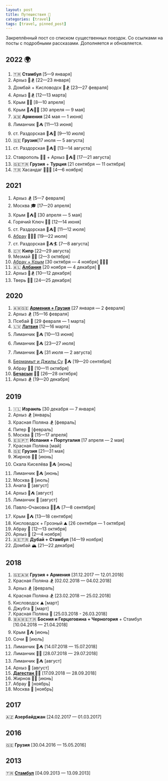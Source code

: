 ```yaml
---
layout: post
title: Путешествия 📌
categories: [travel]
tags: [travel, pinned_post]
---
```

Закреплённый пост со списком существенных поездок. Со ссылками на посты с подробными рассказами. Дополняется и обновляется.  

<!--more-->
## <span id="2022">2022</span> 🌍 ##  

<ol>
  <li>🇹🇷 <b>Стамбул</b> [5—9 января]</li>
  <li>Архыз 🚙🏂 [22—23 января]</li>
  <li>Домбай + Кисловодск 🚙🏂 [23—27 февраля]</li>
  <li>Архыз 🚙🏂 [12—13 марта]</li>
  <li>Крым 🚙🧗 [8—10 апреля]</li>
  <li>Крым 🚙⛺️🧗‍🥾 [30 апреля — 9 мая]</li>
  <li>🇦🇲 <b>Армения</b> [24 мая — 1 июня]</li>
  <li>Лиманчик 🌊⛺️ [11—13 июня]</li>
  <li>ст. Раздорская 🚙⛺️🚣‍ [9—10 июля]</li>
  <li>🇬🇪 <b>Грузия</b>[17 июля — 5 августа]</li>
  <li>ст. Раздорская 🚙⛺️🚣‍ [13—14 августа]</li>
  <li>Ставрополь 🚙‍🏦 + Архыз 🚙⛺️🥾 [17—21 августа]</li>
  <li>🇬🇪🇹🇷 <b>Грузия</b> + <b>Турция</b> [21 сентября — 11 октября]</li>
  <li>🇹🇷 Хасандаг 🚙🌋🥾 [4—6 ноября]</li>
</ol>

## <span id="2021">2021</span>  ##  

<ol>
  <li>Архыз 🏂 [5—7 февраля]</li>
  <li>Москва 🎓 [17—20 апреля]</li>
  <li>Крым 🚙⛺️🧗‍ [30 апреля — 5 мая]</li>
  <li>Горячий Ключ 🚙🚵‍ [12—14 июня]</li>
  <li>ст. Раздорская 🚙⛺️🚣‍ [11—12 июля]</li>
  <li><a href="https://www.instagram.com/reel/CRorkQroj_4/">Абрау</a> 🚙🌊🐶 [19—22 июля]</li>
  <li>ст. Раздорская 🚙⛺️🏄‍ [7—8 августа]</li>
  <li>🇨🇾 <b>Кипр</b> [22—29 августа]</li>
  <li>Мезмай 🚙🥾 [2—3 октября]</li>
  <li><a href="https://www.instagram.com/reel/CVtGuNFFY3L/?utm_medium=copy_link">Абрау + Крым</a> [30 октября — 4 ноября] 🚙🚵‍🥾</li>
  <li>🇦🇱 <a href="https://www.instagram.com/reel/CW_KMy7lltS/?utm_medium=copy_link"><b>Албания</b></a> [20 ноября — 4 декабря] 🚵‍</li>
  <li>Архыз 🚙🏂 [10—12 декабря]</li>
  <li>Тверь 🥃🎉 [24—25 декабря]</li>
</ol>

## <span id="2020">2020</span> ##  

<ol>
    <li>🇦🇲🇬🇪 <a href="/armenia-georgia-2020"><b>Армения + Грузия</b></a> [27 января — 2 февраля]</li>
    <li>Архыз 🏂 [15—16 февраля]</li>
    <li>Псебай 🧘‍ [29 февраля — 1 марта]</li>
    <li>🇱🇻 <a href="/riga-2020"><b>Латвия</b></a> [12—16 марта]</li>
    <li>Лиманчик 🌊⛺️ [10—13 июня]</li>
    <li>Лиманчик 🌊⛺️ [23—27 июля]</li>
    <li>Лиманчик 🌊⛺️ [31 июля — 2 августа]</li>
    <li><a href="/bermamyt-2020">Бермамыт и Джилы Су</a> 🚙⛺️ [19—20 сентября]</li>
    <li>Абрау 🌊🧘‍ [10—11 октября]</li>
    <li><a href="/bechasin-2020"><b>Бечасын</b></a> 🚵‍⛺️ [26—28 октября]</li>
    <li>Архыз 🏂 [19—20 декабря]</li>
</ol>

## <span id="2019">2019</span> ##  

<ol>
    <li>🇮🇱 <b>Израиль</b> [30 декабря — 7 января]</li>
    <li>Архыз 🏂 [январь]</li>
    <li>Красная Поляна 🏂 [февраль]</li>
    <li>Питер 🏦 [февраль]</li>
    <li>Москва 🏦 [15—17 апреля]</li>
    <li>🇪🇸🇵🇹 <b>Испания + Португалия</b> [17 апреля — 2 мая]</li>
    <li>Красная Поляна [май]</li>
    <li>🇬🇪 <b>Грузия</b> [21—31 мая]</li>
    <li>Жирнов 🧗‍⛺️ [июнь]</li>
    <li>Скала Киселёва 🌊⛺️ [июнь]</li>
    <li>Лиманчик 🌊⛺️ [июнь]</li>
    <li>Москва 🎸 [июль]</li>
    <li>Анапа 🌊 [август]</li>
    <li>Архыз 🥾⛺️ [август]</li>
    <li>Лиманчик 🌊 [август]</li>
    <li>Павло-Очаковка 👰🏼⛺️ [7—8 сентября]</li>
    <li>Крым 🌊⛺️ [13—18 сентября]</li>
    <li>Кисловодск + Грозный ⛰ [26 сентября — 1 октября]</li>
    <li>Абрау 🧘‍ [12—13 октября]</li>
    <li>Архыз 🥾 [2—4 ноября]</li>
    <li>🇦🇪🇹🇷 <b>Дубай + Стамбул</b> [14—19 ноября]</li>
    <li>Домбай 🏔 [21—22 декабря]</li>
</ol>

## <span id="2018">2018</span> ##  

<ol>
    <li>🇬🇪🇦🇲 <b>Грузия + Армения</b> [31.12.2017 — 12.01.2018]</li>
    <li>Красная Поляна 🏂 [02.02.2018 — 04.02.2018]</li>
    <li>Архыз 🏂 [февраль]</li>
    <li>Красная Поляна 🏂 [23.02.2018 — 25.02.2018]</li>
    <li>Кисловодск ⛰ [март]</li>
    <li>Джубга 🌊 [март]</li>
    <li>Красная Поляна 🏦 [25.03.2018 - 26.03.2018]</li>
    <li>🇧🇦🇲🇪🇹🇷 <b>Босния и Герцеговина + Черногория</b> + Стамбул [10.04.2018 — 21.04.2018]</li>
    <li>Крым 🎸⛺️ [июнь]</li>
    <li>Сочи 🌊 [июль]</li>
    <li>Лиманчик 🌊⛺️ [14.07.2018 — 15.07.2018]</li>
    <li>Лиманчик 🌊🧘‍ [28.07.2018 — 29.07.2018]</li>
    <li>Лиманчик 🌊⛺️ [август]</li>
    <li>Архыз 🧘‍ [август]</li>
    <li><b><a href="/dagestan">Дагестан </a></b>🚵‍⛺️ [17.09.2018 — 28.09.2018]</li>
    <li>Жирнов 🧗‍⛺️ [июнь]</li>
    <li>Абрау 🚵‍ [ноябрь]</li>
    <li>Москва 🏦 [ноябрь]</li>
</ol>

## <span id="2017">2017</span> ##  

🇦🇿 <b>Азербайджан</b> [24.02.2017 — 01.03.2017]  

## <span id="2016">2016</span> ##  

🇬🇪 <b>Грузия</b> [30.04.2016 — 15.05.2016]  

## <span id="2013">2013</span> ##  

🇹🇷 <b><a href="https://sombro92.livejournal.com/114396.html">Стамбул</a></b> [04.09.2013 — 13.09.2013]  


